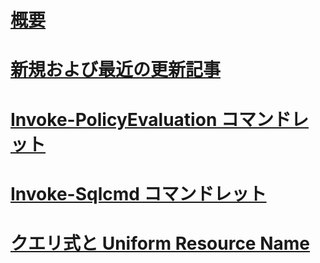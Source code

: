 # [概要](database-engine-powershell-reference.md)  
# [新規および最近の更新記事](new-updated-powershell.md)
# [Invoke-PolicyEvaluation コマンドレット](invoke-policyevaluation-cmdlet.md)  
# [Invoke-Sqlcmd コマンドレット](invoke-sqlcmd-cmdlet.md)  
# [クエリ式と Uniform Resource Name](query-expressions-and-uniform-resource-names.md)  
